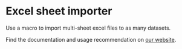 # Excel sheet importer
Use a macro to import multi-sheet excel files to as many datasets.

Find the documentation and usage recommendation on [our website](https://www.dataiku.com/product/plugins/excel-sheet-importer/).
